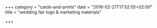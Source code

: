 +++
category = "cards-and-prints"
date = "2016-02-21T17:52:55+02:00"
title = "wedding fair logo & marketing materials"

+++
